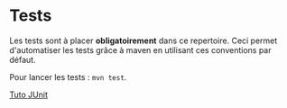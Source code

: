 # Tests

Les tests sont à placer **obligatoirement** dans ce repertoire. Ceci permet d'automatiser les tests grâce à maven en utilisant 
ces conventions par défaut.

Pour lancer les tests : `mvn test`.  

[Tuto JUnit](http://blog.soat.fr/2014/02/du-bon-usage-de-junit-12/)